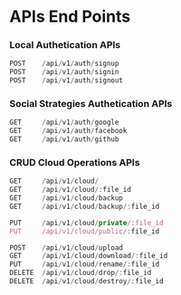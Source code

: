 # APIs End Points

### Local Authetication APIs
```javascript
POST    /api/v1/auth/signup
POST    /api/v1/auth/signin
POST    /api/v1/auth/signout
```

### Social Strategies Authetication APIs
```javascript
GET     /api/v1/auth/google
GET     /api/v1/auth/facebook
GET     /api/v1/auth/github
```

### CRUD Cloud Operations APIs
```javascript
GET     /api/v1/cloud/
GET     /api/v1/cloud/:file_id
GET     /api/v1/cloud/backup
GET     /api/v1/cloud/backup/:file_id

PUT     /api/v1/cloud/private/:file_id
PUT     /api/v1/cloud/public/:file_id

POST    /api/v1/cloud/upload  
GET     /api/v1/cloud/download/:file_id 
PUT     /api/v1/cloud/rename/:file_id
DELETE  /api/v1/cloud/drop/:file_id
DELETE  /api/v1/cloud/destroy/:file_id  
```